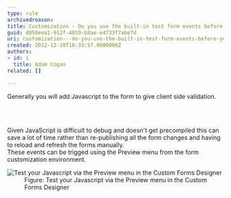 ```yaml
---
type: rule
archivedreason: 
title: Customization - Do you use the built-in test form events before you publish JavaScript changes?
guid: d850eea1-912f-4059-b8ae-e4733f7abe7d
uri: customization---do-you-use-the-built-in-test-form-events-before-you-publish-javascript-changes
created: 2012-12-10T18:33:57.0000000Z
authors:
- id: 1
  title: Adam Cogan
related: []

---
```



<p>
          Generally you will add Javascript to the form to give client side validation.
        </p>
<br><excerpt class='endintro'></excerpt><br>
 <p>
          Given JavaScript is difficult to debug and doesn't get precompiled this can save
          a lot of time rather than re-publishing all the form changes and having to reload
          and refresh the forms manually.<br>
          These events can be trigged using the Preview menu from the form customization environment.
        </p>
        <dl class="image">
          <dt>
            <img alt="Test your Javascript via the Preview menu in the Custom Forms Designer" src="/PublishingImages/CRM_TestForm.jpg" /></dt>
          <dd>
            Figure&#58; Test your Javascript via the Preview menu in the Custom Forms Designer
          </dd>
        </dl>



